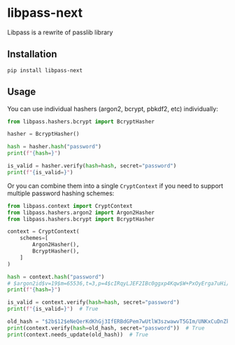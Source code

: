 # libpass-next
Libpass is a rewrite of passlib library


## Installation
```shell
pip install libpass-next
```

## Usage
You can use individual hashers (argon2, bcrypt, pbkdf2, etc) individually:
```python
from libpass.hashers.bcrypt import BcryptHasher

hasher = BcryptHasher()

hash = hasher.hash("password")
print(f"{hash=}")

is_valid = hasher.verify(hash=hash, secret="password")
print(f"{is_valid=}")

```

Or you can combine them into a single `CryptContext` if you
need to support multiple password hashing schemes:
```python
from libpass.context import CryptContext
from libpass.hashers.argon2 import Argon2Hasher
from libpass.hashers.bcrypt import BcryptHasher

context = CryptContext(
    schemes=[
        Argon2Hasher(),
        BcryptHasher(),
    ]
)

hash = context.hash("password")
# $argon2id$v=19$m=65536,t=3,p=4$cIRqyLJEF2IBc0ggxp4Kqw$W+PxOyErga7uHi/BOkyTsT6atZAfFuc1GEPwHOwyJMM
print(f"{hash=}")

is_valid = context.verify(hash=hash, secret="password")
print(f"{is_valid=}")  # True

old_hash = "$2b$12$eNeQerKdKhGj3IfERBdGPem7wUtlW3szwawvT5GIm/UNKxCuDnZku"
print(context.verify(hash=old_hash, secret="password"))  # True
print(context.needs_update(old_hash))  # True
```
